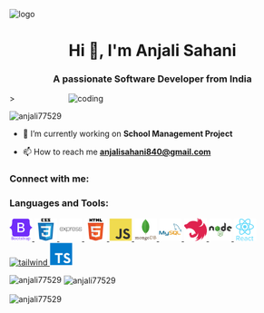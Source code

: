 ![logo]([https://www.google.com/imgres?q=github%20banner%20for%20mern%20developer&imgurl=https%3A%2F%2Fwww.synergisticit.com%2Fwp-content%2Fuploads%2F2021%2F10%2FJacksonville-Banner-mern-stack-training.jpg&imgrefurl=https%3A%2F%2Fwww.synergisticit.com%2Fmern-stack-training-in-jacksonville%2F&docid=zFXnyliwV2slRM&tbnid=qNmiFpJi7d90cM&vet=12ahUKEwiFsrHs2MyIAxXT8qACHVOUK-8QM3oECCYQAA..i&w=2400&h=500&hcb=2&ved=2ahUKEwiFsrHs2MyIAxXT8qACHVOUK-8QM3oECCYQAA](https://github.com/Anjali77529/Anjal-i77529/blob/main/download.jfif))
<h1 align="center">Hi 👋, I'm Anjali Sahani</h1>
<h3 align="center">A passionate Software Developer from India</h3>
<img align="right" alt = "coding" width="400" src="https://user-images.githubusercontent.com/113302094/211284885-f4291eef-88a6-48cb-a06e-28c3481a75b0.gif"/>>
<p align="left"> <img src="https://komarev.com/ghpvc/?username=anjali77529&label=Profile%20views&color=0e75b6&style=flat" alt="anjali77529" /> </p>

- 🔭 I’m currently working on **School Management Project**

- 📫 How to reach me **anjalisahani840@gmail.com**

<h3 align="left">Connect with me:</h3>
<p align="left">
</p>

<h3 align="left">Languages and Tools:</h3>
<p align="left"> <a href="https://getbootstrap.com" target="_blank" rel="noreferrer"> <img src="https://raw.githubusercontent.com/devicons/devicon/master/icons/bootstrap/bootstrap-plain-wordmark.svg" alt="bootstrap" width="40" height="40"/> </a> <a href="https://www.w3schools.com/css/" target="_blank" rel="noreferrer"> <img src="https://raw.githubusercontent.com/devicons/devicon/master/icons/css3/css3-original-wordmark.svg" alt="css3" width="40" height="40"/> </a> <a href="https://expressjs.com" target="_blank" rel="noreferrer"> <img src="https://raw.githubusercontent.com/devicons/devicon/master/icons/express/express-original-wordmark.svg" alt="express" width="40" height="40"/> </a> <a href="https://www.w3.org/html/" target="_blank" rel="noreferrer"> <img src="https://raw.githubusercontent.com/devicons/devicon/master/icons/html5/html5-original-wordmark.svg" alt="html5" width="40" height="40"/> </a> <a href="https://developer.mozilla.org/en-US/docs/Web/JavaScript" target="_blank" rel="noreferrer"> <img src="https://raw.githubusercontent.com/devicons/devicon/master/icons/javascript/javascript-original.svg" alt="javascript" width="40" height="40"/> </a> <a href="https://www.mongodb.com/" target="_blank" rel="noreferrer"> <img src="https://raw.githubusercontent.com/devicons/devicon/master/icons/mongodb/mongodb-original-wordmark.svg" alt="mongodb" width="40" height="40"/> </a> <a href="https://www.mysql.com/" target="_blank" rel="noreferrer"> <img src="https://raw.githubusercontent.com/devicons/devicon/master/icons/mysql/mysql-original-wordmark.svg" alt="mysql" width="40" height="40"/> </a> <a href="https://nestjs.com/" target="_blank" rel="noreferrer"> <img src="https://raw.githubusercontent.com/devicons/devicon/master/icons/nestjs/nestjs-plain.svg" alt="nestjs" width="40" height="40"/> </a> <a href="https://nodejs.org" target="_blank" rel="noreferrer"> <img src="https://raw.githubusercontent.com/devicons/devicon/master/icons/nodejs/nodejs-original-wordmark.svg" alt="nodejs" width="40" height="40"/> </a> <a href="https://reactjs.org/" target="_blank" rel="noreferrer"> <img src="https://raw.githubusercontent.com/devicons/devicon/master/icons/react/react-original-wordmark.svg" alt="react" width="40" height="40"/> </a> <a href="https://tailwindcss.com/" target="_blank" rel="noreferrer"> <img src="https://www.vectorlogo.zone/logos/tailwindcss/tailwindcss-icon.svg" alt="tailwind" width="40" height="40"/> </a> <a href="https://www.typescriptlang.org/" target="_blank" rel="noreferrer"> <img src="https://raw.githubusercontent.com/devicons/devicon/master/icons/typescript/typescript-original.svg" alt="typescript" width="40" height="40"/> </a> </p>

<p><img align="left" src="https://github-readme-stats.vercel.app/api/top-langs?username=anjali77529&show_icons=true&locale=en&layout=compact" alt="anjali77529" /></p>

<p>&nbsp;<img align="center" src="https://github-readme-stats.vercel.app/api?username=anjali77529&show_icons=true&locale=en" alt="anjali77529" /></p>

<p><img align="center" src="https://github-readme-streak-stats.herokuapp.com/?user=anjali77529&" alt="anjali77529" /></p>
